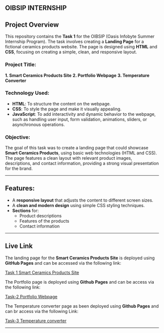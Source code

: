 ## OIBSIP INTERNSHIP 

## Project Overview

This repository contains the **Task 1** for the OIBSIP (Oasis Infobyte Summer Internship Program). The task involves creating a **Landing Page** for a fictional ceramics products website. The page is designed using **HTML** and **CSS**, focusing on creating a simple, clean, and responsive layout.

### Project Title:
**1. Smart Ceramics Products Site**
**2. Portfolio Webpage**
**3. Temperature Converter**

### Technology Used:
- **HTML**: To structure the content on the webpage.
- **CSS**: To style the page and make it visually appealing.
- **JavaScript**: To add interactivity and dynamic behavior to the webpage, such as handling user input, form validation, animations, sliders, or asynchronous operations.

### Objective:
The goal of this task was to create a landing page that could showcase **Smart Ceramics Products**, using basic web technologies (HTML and CSS). The page features a clean layout with relevant product images, descriptions, and contact information, providing a strong visual presentation for the brand.

---

## Features:
- A **responsive layout** that adjusts the content to different screen sizes.
- A **clean and modern design** using simple CSS styling techniques.
- **Sections** for:
  - Product descriptions
  - Features of the products
  - Contact information
  
---

## Live Link

The landing page for the **Smart Ceramics Products Site** is deployed using **GitHub Pages** and can be accessed via the following link:

[Task 1 Smart Ceramics Products Site ](https://sridharanpalanisamy.github.io/OIBSIP/task-1%20Landing%20Page/)


The Portfolio page is deployed using **Github Pages** and can be access via the following link:

[Task-2 Portfolio Webpage ](https://sridharanpalanisamy.github.io/Task-2-Portfolio-Webpage/)


The Temperature converter page as been deployed using **Github Pages** and can br access via the following Link:

[Task-3 Temperature converter ](https://sridharanpalanisamy.github.io/Task-3-Temperature-Converter/)


----





